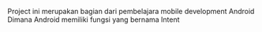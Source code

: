 Project ini merupakan bagian dari pembelajara mobile development Android 
Dimana Android memiliki fungsi yang bernama Intent

